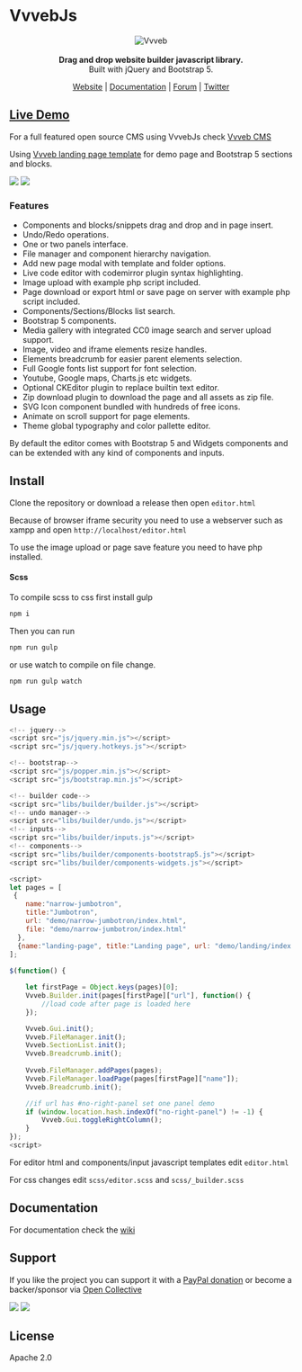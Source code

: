 # VvvebJs

<p align="center">
  <img src="https://www.vvveb.com/admin/themes/default/img/biglogo.png" alt="Vvveb">
  <br><br>
  <strong>Drag and drop website builder javascript library.</strong>
  <br>
  <span>Built with jQuery and Bootstrap 5.</span>
</p>
<p align="center">
  <a href="https://www.vvveb.com">Website</a> |
  <a href="https://github.com/givanz/VvvebJs/wiki">Documentation</a> |
  <a href="https://github.com/givanz/VvvebJs/discussions">Forum</a> |
  <a href="https://twitter.com/vvvebcms">Twitter</a> 
</p>


## [Live Demo](https://www.vvveb.com/vvvebjs/editor.html)

For a full featured open source CMS using VvvebJs check [Vvveb CMS](https://www.vvveb.com)

Using [Vvveb landing page template](https://github.com/givanz/Vvveb-landing-bootstrap5-template) for demo page and Bootstrap 5 sections and blocks.

<img src="https://www.vvveb.com/img/dark-theme.png">
<img src="https://www.vvveb.com/img/light-theme.png">

### Features

* Components and blocks/snippets drag and drop and in page insert.
* Undo/Redo operations.
* One or two panels interface.
* File manager and component hierarchy navigation.
* Add new page modal with template and folder options.
* Live code editor with codemirror plugin syntax highlighting.
* Image upload with example php script included.
* Page download or export html or save page on server with example php script included.
* Components/Sections/Blocks list search.
* Bootstrap 5 components.
* Media gallery with integrated CC0 image search and server upload support.
* Image, video and iframe elements resize handles.
* Elements breadcrumb for easier parent elements selection.
* Full Google fonts list support for font selection.
* Youtube, Google maps, Charts.js etc widgets.
* Optional CKEditor plugin to replace builtin text editor.
* Zip download plugin to download the page and all assets as zip file.
* SVG Icon component bundled with hundreds of free icons.
* Animate on scroll support for page elements.
* Theme global typography and color pallette editor.


By default the editor comes with Bootstrap 5 and Widgets components and can be extended with any kind of components and inputs.

## Install

Clone the repository or download a release then open `editor.html`

Because of browser iframe security you need to use a webserver such as xampp and open `http://localhost/editor.html`

To use the image upload or page save feature you need to have php installed.

#### Scss

To compile scss to css first install gulp 

```bash
npm i
```

Then you can run 

```bash
npm run gulp
```

or use watch to compile on file change.

```bash
npm run gulp watch
```

## Usage

```js
<!-- jquery-->
<script src="js/jquery.min.js"></script>
<script src="js/jquery.hotkeys.js"></script>

<!-- bootstrap-->
<script src="js/popper.min.js"></script>
<script src="js/bootstrap.min.js"></script>

<!-- builder code-->
<script src="libs/builder/builder.js"></script>	
<!-- undo manager-->
<script src="libs/builder/undo.js"></script>	
<!-- inputs-->
<script src="libs/builder/inputs.js"></script>	
<!-- components-->
<script src="libs/builder/components-bootstrap5.js"></script>	
<script src="libs/builder/components-widgets.js"></script>	

<script>
let pages = [
 {
	name:"narrow-jumbotron", 
	title:"Jumbotron", 
	url: "demo/narrow-jumbotron/index.html", 
	file: "demo/narrow-jumbotron/index.html"
  },
  {name:"landing-page", title:"Landing page", url: "demo/landing/index.html", file: "demo/landing/index.html"},
];
	
$(function() {

	let firstPage = Object.keys(pages)[0];
	Vvveb.Builder.init(pages[firstPage]["url"], function() {
		//load code after page is loaded here
	});

	Vvveb.Gui.init();
	Vvveb.FileManager.init();
	Vvveb.SectionList.init();
	Vvveb.Breadcrumb.init();
	
	Vvveb.FileManager.addPages(pages);
	Vvveb.FileManager.loadPage(pages[firstPage]["name"]);
	Vvveb.Breadcrumb.init();

	//if url has #no-right-panel set one panel demo
	if (window.location.hash.indexOf("no-right-panel") != -1) {
		Vvveb.Gui.toggleRightColumn();
	}
});
<script>
```

For editor html and components/input javascript templates edit `editor.html`

For css changes edit `scss/editor.scss` and `scss/_builder.scss`

## Documentation

For documentation check the [wiki](https://github.com/givanz/VvvebJs/wiki)

## Support

If you like the project you can support it with a [PayPal donation](https://paypal.me/zgivan) or become a backer/sponsor via [Open Collective](https://opencollective.com/vvvebjs)


<a href="https://opencollective.com/vvvebjs/sponsors/0/website"><img src="https://opencollective.com/vvvebjs/sponsors/0/avatar"></a>
<a href="https://opencollective.com/vvvebjs/backers/0/website"><img src="https://opencollective.com/vvvebjs/backers/0/avatar"></a>

## License

Apache 2.0
